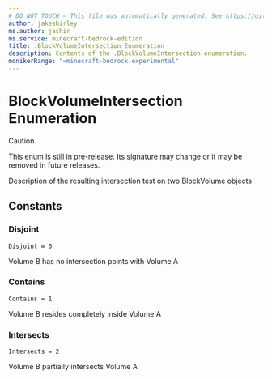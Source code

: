 ```yaml
---
# DO NOT TOUCH — This file was automatically generated. See https://github.com/mojang/minecraftapidocsgenerator to modify descriptions, examples, etc.
author: jakeshirley
ms.author: jashir
ms.service: minecraft-bedrock-edition
title: .BlockVolumeIntersection Enumeration
description: Contents of the .BlockVolumeIntersection enumeration.
monikerRange: "=minecraft-bedrock-experimental"
---
```

# BlockVolumeIntersection Enumeration

> [!CAUTION]
> This enum is still in pre-release.  Its signature may change or it may be removed in future releases.

Description of the resulting intersection test on two BlockVolume objects

## Constants
### **Disjoint**
`Disjoint = 0`

Volume B has no intersection points with Volume A
### **Contains**
`Contains = 1`

Volume B resides completely inside Volume A
### **Intersects**
`Intersects = 2`

Volume B partially intersects Volume A
